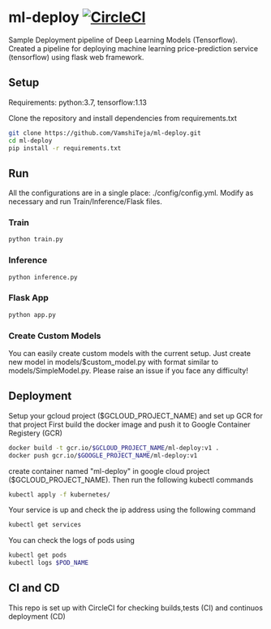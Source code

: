 # ml-deploy [![CircleCI](https://circleci.com/gh/VamshiTeja/ml-deploy.svg?style=svg)](https://circleci.com/gh/VamshiTeja/ml-deploy)

Sample Deployment pipeline of Deep Learning Models (Tensorflow). Created a pipeline for deploying machine learning price-prediction service (tensorflow) using flask web framework. 

## Setup 
Requirements: python:3.7, tensorflow:1.13

Clone the repository and install dependencies from requirements.txt
```bash
git clone https://github.com/VamshiTeja/ml-deploy.git
cd ml-deploy
pip install -r requirements.txt
```

## Run 
All the configurations are in a single place: ./config/config.yml. Modify as necessary and run Train/Inference/Flask files.

### Train
```bash
python train.py
```

### Inference
```bash
python inference.py
```

### Flask App
```bash
python app.py
```

### Create Custom Models

You can easily create custom models with the current setup. Just create new model in models/$custom_model.py with format similar to models/SimpleModel.py. Please raise an issue if you face any difficulty!

## Deployment
Setup your gcloud project ($GCLOUD_PROJECT_NAME) and set up GCR for that project
First build the docker image and push it to Google Container Registery (GCR)
```bash
docker build -t gcr.io/$GCLOUD_PROJECT_NAME/ml-deploy:v1 .
docker push gcr.io/$GOOGLE_PROJECT_NAME/ml-deploy:v1
```

create container named "ml-deploy" in google cloud project ($GCLOUD_PROJECT_NAME). Then run the following kubectl commands
```bash
kubectl apply -f kubernetes/
```
Your service is up and check the ip address using the following command
```bash
kubectl get services
```
You can check the logs of pods using 
```bash
kubectl get pods
kubectl logs $POD_NAME
```

## CI and CD
This repo is set up with CircleCI for checking builds,tests (CI) and continuos deployment (CD)
